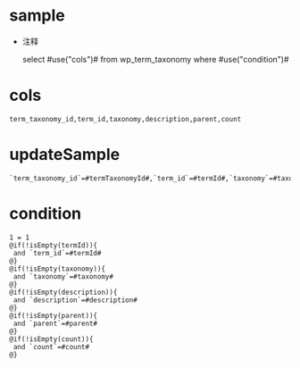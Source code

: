 sample
===
* 注释

	select #use("cols")# from wp_term_taxonomy where #use("condition")#

cols
===

	term_taxonomy_id,term_id,taxonomy,description,parent,count

updateSample
===

	`term_taxonomy_id`=#termTaxonomyId#,`term_id`=#termId#,`taxonomy`=#taxonomy#,`description`=#description#,`parent`=#parent#,`count`=#count#

condition
===

	1 = 1  
	@if(!isEmpty(termId)){
	 and `term_id`=#termId#
	@}
	@if(!isEmpty(taxonomy)){
	 and `taxonomy`=#taxonomy#
	@}
	@if(!isEmpty(description)){
	 and `description`=#description#
	@}
	@if(!isEmpty(parent)){
	 and `parent`=#parent#
	@}
	@if(!isEmpty(count)){
	 and `count`=#count#
	@}
	
